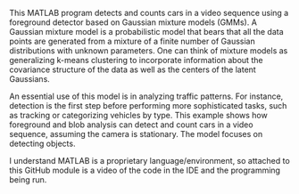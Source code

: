 This MATLAB program detects and counts cars in a video sequence using a foreground detector based on Gaussian mixture models (GMMs).
A Gaussian mixture model is a probabilistic model that bears that all the data points are generated from a mixture of a finite number of Gaussian distributions with unknown parameters. 
One can think of mixture models as generalizing k-means clustering to incorporate information about the covariance structure of the data as well as the centers of the latent Gaussians.

An essential use of this model is in analyzing traffic patterns. For instance, detection is the first step before performing more sophisticated tasks, such as tracking or categorizing vehicles by type. This example shows how foreground and blob analysis can detect and count cars in a video sequence, assuming the camera is stationary. The model focuses on detecting objects.

I understand MATLAB is a proprietary language/environment, so attached to this GitHub module is a video of the code in the IDE and the programming being run. 

